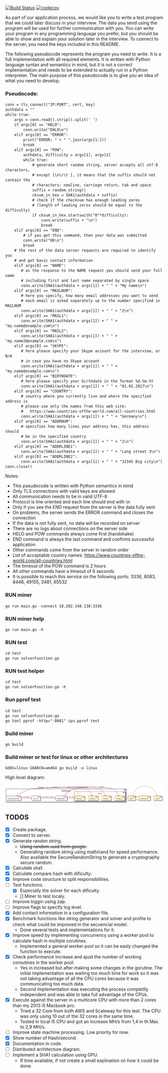 [![Build Status](https://github.com/MihaiLupoiu/interview-exasol/workflows/Test/badge.svg)](https://github.com/MihaiLupoiu/interview-exasol/actions)
[![codecov](https://codecov.io/gh/MihaiLupoiu/interview-exasol/branch/main/graph/badge.svg?token=N15FQSWTAW)](https://codecov.io/gh/MihaiLupoiu/interview-exasol)

As part of our application process, we would like you to write a test
program that we could later discuss in your interview. The data you
send using the program will be used for further communication with
you. You can write your program in any programming language you
prefer, but you should be able to show and explain your solution later
in the interview. To connect to the server, you need the keys included
in this README.

The following pseudocode represents the program you need to write. It
is a full implementation with all required elements. It is written
with Python language syntax and semantics in mind, but it is not a
correct implementation and needs to be extended to actually run in a
Python interpreter. The main purpose of this pseudocode is to give you
an idea of what you need to develop.

### Pseudocode:

```
conn = tls_connect("IP:PORT", cert, key)
authdata = ""
while true:
    args = conn.read().strip().split(' ')
    if args[0] == "HELO":
        conn.write("EHLO\n")
    elif args[0] == "ERROR":
        print("ERROR: " + " ".join(args[1:]))
        break
    elif args[0] == "POW":
        authdata, difficulty = args[1], args[2]
        while true:
            # generate short random string, server accepts all utf-8 characters,
            # except [\n\r\t ], it means that the suffix should not contain the
            # characters: newline, carriege return, tab and space
            suffix = random_string()
            cksum_in_hex = SHA1(authdata + suffix)
            # check if the checksum has enough leading zeros
            # (length of leading zeros should be equal to the difficulty)
            if cksum_in_hex.startswith("0"*difficulty):
                conn.write(suffix + "\n")
                break
    elif args[0] == "END":
        # if you get this command, then your data was submitted
        conn.write("OK\n")
        break
    # the rest of the data server requests are required to identify you
    # and get basic contact information
    elif args[0] == "NAME":
       # as the response to the NAME request you should send your full name
       # including first and last name separated by single space
       conn.write(SHA1(authdata + args[1]) + " " + "My name\n")
    elif args[0] == "MAILNUM":
       # here you specify, how many email addresses you want to send
       # each email is asked separately up to the number specified in MAILNUM
       conn.write(SHA1(authdata + args[1]) + " " + "2\n")
    elif args[0] == "MAIL1":
       conn.write(SHA1(authdata + args[1]) + " " + "my.name@example.com\n")
    elif args[0] == "MAIL2":
       conn.write(SHA1(authdata + args[1]) + " " + "my.name2@example.com\n")
    elif args[0] == "SKYPE":
       # here please specify your Skype account for the interview, or N/A
       # in case you have no Skype account
       conn.write(SHA1(authdata + args[1]) + " " + "my.name@example.com\n")
    elif args[0] == "BIRTHDATE":
       # here please specify your birthdate in the format %d.%m.%Y
       conn.write(SHA1(authdata + args[1]) + " " + "01.02.2017\n")
    elif args[0] == "COUNTRY":
       # country where you currently live and where the specified address is
       # please use only the names from this web site:
       #   https://www.countries-ofthe-world.com/all-countries.html
       conn.write(SHA1(authdata + args[1]) + " " + "Germany\n")
    elif args[0] == "ADDRNUM":
       # specifies how many lines your address has, this address should
       # be in the specified country
       conn.write(SHA1(authdata + args[1]) + " " + "2\n")
    elif args[0] == "ADDRLINE1":
       conn.write(SHA1(authdata + args[1]) + " " + "Long street 3\n")
    elif args[0] == "ADDRLINE2":
       conn.write(SHA1(authdata + args[1]) + " " + "32345 Big city\n")
conn.close()
```

Notes:
- This pseudocode is written with Python semantics in mind
- Only TLS connections with valid keys are allowed
- All communication needs to be in valid UTF-8
- Protocol is line oriented and each line should end with \n
- Only if you see the END request from the server is the data fully sent
- On problems, the server sends the ERROR command and closes the connection
- If the data is not fully sent, no data will be recorded on server
- There are no logs about connections on the server side
- HELO and POW commands always come first (handshake)
- END command is always the last command and confirms successful application
- Other commands come from the server in random order
- List of acceptable country names:
    https://www.countries-ofthe-world.com/all-countries.html
- The timeout of the POW command is 2 hours
- All other commands have a timeout of 6 seconds
- It is possible to reach this service on the following ports:
  3336, 8083, 8446, 49155, 3481, 65532


### RUN miner
```
go run main.go -connect 18.202.148.130:3336
```

### RUN miner help
```
go run main.go -h
```

### RUN test
```
cd test
go run solverFunction.go
```

### RUN test helper
```
cd test
go run solverFunction.go -h
```

### Run pprof test
```
cd test
go run solverFunction.go
go tool pprof -http=":8081" cpu.pprof test
```

### Build miner
```
go build
```

### Build miner or test for linux or other architectures
```
GOOS=linux GOARCH=amd64 go build -o linux
```

High level diagram:

![](./docs/minerUML.png)

## TODOS
- [x] Create package.
- [x] Connect to server.
- [x] Generate randon string.
   - ~~Using random uuid from google.~~
   - Generating random string using math/rand for speed performance. Also available the SecureRandomString to generate a cryptography secure random. 
- [x] Calculate sha1.
- [x] Calculate compare hash with dificulty.
- [x] Improve code structure to split responsibilities.
- [ ] Test functions. 
   - [x] Especially the solver for each dificulty.
   - [] Miner to test localy.
- [ ] Improve loggin using zap. 
- [ ] Improve flags to specify log level.
- [x] Add contact information in a configuration file. 
- [x] Benchmark functions like string generator and solver and profile to check what could be improved in the secuencial model.
   - Done several tests and implementations for it. 
- [x] Improve speed by implementing concurrency using a worker pool to calculate hash in multiple corutines.
   - Implemented a general worker pool so it can be easly changed the function to execute.
- [X] Check performance increase and ajust the number of working coroutines in the worker pool.
   - Yes in increased but after making some changes in the gorutine. The initial implementation was waiting too much time for work so it was not taking advantage of all the CPU cores because it was communicating too much data.
   - Second implementation was executing the process completlly independent and was able to take full advantage of the CPUs.
- [x] Execute against the server in a multicore CPU with more than 2 cores than my 2013 i5 Macbook pro. 
   - Tried a 32 Core from both AWS and Scaleway for this test. The CPU was only using 10 out of the 32 cores in the same time.
   - Tested in local I5 CPU and got an increase MH/s from 1,4 in th Mac to 2,9 MH/s.
- [ ] Improve state machine processing. Low priority for now.
- [x] Show number of Hash/second.
- [x] Documentation in code.
- [ ] Distributed architecture diagram.
- [ ] Implement a SHA1 calculation using GPU.
   - If time available, if not create a small explination on how it could be done.
